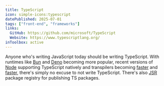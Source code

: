 ```yaml
---
title: TypeScript
icon: simple-icons:typescript
datePublished: 2025-07-01
tags: ["front-end", "frameworks"]
links:
  GitHub: https://github.com/microsoft/TypeScript
  Website: https://www.typescriptlang.org/
inToolbox: active
---
```


Anyone who's writing JavaScript today should be writing TypeScript. With
runtimes like [Bun](https://bun.sh/) and [Deno](https://deno.com/) becoming more
popular, recent versions of
[Node](https://nodejs.org/en/learn/typescript/run-natively) supporting
TypeScript natively and transpilers becoming
[faster](https://esbuild.github.io/) and
[faster](https://devblogs.microsoft.com/typescript/typescript-native-port/),
there's simply no excuse to not write TypeScript. There's also
[JSR](https://jsr.io/) package registry for publishing TS packages.
